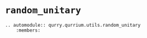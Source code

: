 # `random_unitary`

```{eval-rst}
.. automodule:: qurry.qurrium.utils.random_unitary
    :members:
```
